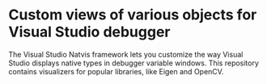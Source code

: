 # Custom views of various objects for Visual Studio debugger

The Visual Studio Natvis framework lets you customize the way Visual Studio displays native types in debugger variable windows. This repository contains visualizers for popular libraries, like Eigen and OpenCV.
